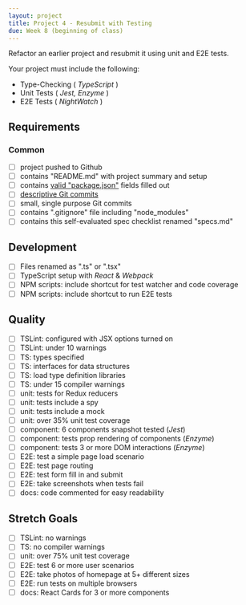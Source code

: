 ```yaml
---
layout: project
title: Project 4 - Resubmit with Testing
due: Week 8 (beginning of class)
---
```


Refactor an earlier project and resubmit it using unit and E2E tests.

Your project must include the following:
* Type-Checking ( *TypeScript* )
* Unit Tests ( *Jest, Enzyme* )
* E2E Tests ( *NightWatch* )

## Requirements

### Common
- [ ] project pushed to Github
- [ ] contains "README.md" with project summary and setup
- [ ] contains [valid "package.json"](http://browsenpm.org/package.json) fields filled out
- [ ] [descriptive Git commits](http://chris.beams.io/posts/git-commit/)
- [ ] small, single purpose Git commits
- [ ] contains ".gitignore" file including "node_modules"
- [ ] contains this self-evaluated spec checklist renamed "specs.md"

## Development
- [ ] Files renamed as ".ts" or ".tsx"
- [ ] TypeScript setup with *React* & *Webpack*
- [ ] NPM scripts: include shortcut for test watcher and code coverage
- [ ] NPM scripts: include shortcut to run E2E tests

## Quality
- [ ] TSLint: configured with JSX options turned on
- [ ] TSLint: under 10 warnings
- [ ] TS: types specified
- [ ] TS: interfaces for data structures
- [ ] TS: load type definition libraries
- [ ] TS: under 15 compiler warnings
- [ ] unit: tests for Redux reducers
- [ ] unit: tests include a spy
- [ ] unit: tests include a mock
- [ ] unit: over 35% unit test coverage
- [ ] component: 6 components snapshot tested (*Jest*)
- [ ] component: tests prop rendering of components (*Enzyme*)
- [ ] component: tests 3 or more DOM interactions (*Enzyme*)
- [ ] E2E: test a simple page load scenario
- [ ] E2E: test page routing
- [ ] E2E: test form fill in and submit
- [ ] E2E: take screenshots when tests fail
- [ ] docs: code commented for easy readability

## Stretch Goals
- [ ] TSLint: no warnings
- [ ] TS: no compiler warnings
- [ ] unit: over 75% unit test coverage
- [ ] E2E: test 6 or more user scenarios
- [ ] E2E: take photos of homepage at 5+ different sizes
- [ ] E2E: run tests on multiple browsers
- [ ] docs: React Cards for 3 or more components

